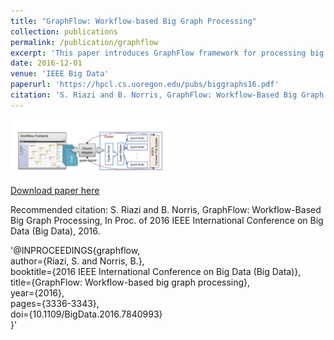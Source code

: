 ```yaml
---
title: "GraphFlow: Workflow-based Big Graph Processing"
collection: publications
permalink: /publication/graphflow
excerpt: 'This paper introduces GraphFlow framework for processing big graphs using Galaxy and Apache Spark. <img width="50%" src="/images/graphflow.png" />'
date: 2016-12-01
venue: 'IEEE Big Data'
paperurl: 'https://hpcl.cs.uoregon.edu/pubs/biggraphs16.pdf'
citation: 'S. Riazi and B. Norris, GraphFlow: Workflow-Based Big Graph Processing, In Proc. of 2016 IEEE International Conference on Big Data (Big Data), 2016.'
---
```


<img width='50%' src='/images/graphflow.png' />

[Download paper here](https://hpcl.cs.uoregon.edu/pubs/biggraphs16.pdf)

Recommended citation: S. Riazi and B. Norris, GraphFlow: Workflow-Based Big Graph Processing, In Proc. of 2016 IEEE International Conference on Big Data (Big Data), 2016.


'@INPROCEEDINGS{graphflow, <br>
  author={Riazi, S. and Norris, B.}, <br>
  booktitle={2016 IEEE International Conference on Big Data (Big Data)}, <br>
  title={GraphFlow: Workflow-based big graph processing}, <br>
  year={2016}, <br>
  pages={3336-3343}, <br>
  doi={10.1109/BigData.2016.7840993} <br>
}'
